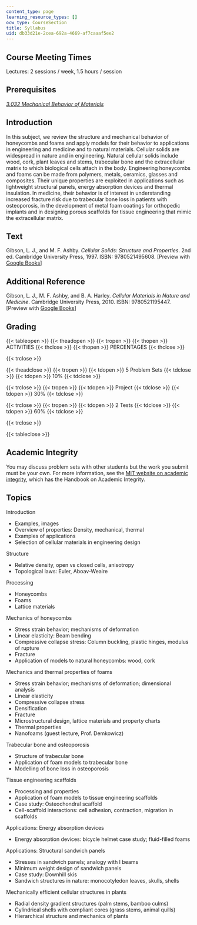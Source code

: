 ```yaml
---
content_type: page
learning_resource_types: []
ocw_type: CourseSection
title: Syllabus
uid: db33d21e-2cea-692a-4669-af7caaaf5ee2
---
```


Course Meeting Times
--------------------

Lectures: 2 sessions / week, 1.5 hours / session

Prerequisites
-------------

[_3.032 Mechanical Behavior of Materials_](/courses/3-032-mechanical-behavior-of-materials-fall-2007)

Introduction
------------

In this subject, we review the structure and mechanical behavior of honeycombs and foams and apply models for their behavior to applications in engineering and medicine and to natural materials. Cellular solids are widespread in nature and in engineering. Natural cellular solids include wood, cork, plant leaves and stems, trabecular bone and the extracellular matrix to which biological cells attach in the body. Engineering honeycombs and foams can be made from polymers, metals, ceramics, glasses and composites. Their unique properties are exploited in applications such as lightweight structural panels, energy absorption devices and thermal insulation. In medicine, their behavior is of interest in understanding increased fracture risk due to trabecular bone loss in patients with osteoporosis, in the development of metal foam coatings for orthopedic implants and in designing porous scaffolds for tissue engineering that mimic the extracellular matrix.

Text
----

Gibson, L. J., and M. F. Ashby. _Cellular Solids: Structure and Properties_. 2nd ed. Cambridge University Press, 1997. ISBN: 9780521495608. \[Preview with [Google Books](http://books.google.com/books?id=IySUr5sn4N8C&pg=PAfrontcover)\]

Additional Reference
--------------------

Gibson, L. J., M. F. Ashby, and B. A. Harley. _Cellular Materials in Nature and Medicine_. Cambridge University Press, 2010. ISBN: 9780521195447. \[Preview with [Google Books](http://books.google.com/books?id=AKxiS4AKpyEC&pg=PAfrontcover)\]

Grading
-------

{{< tableopen >}}
{{< theadopen >}}
{{< tropen >}}
{{< thopen >}}
ACTIVITIES
{{< thclose >}}
{{< thopen >}}
PERCENTAGES
{{< thclose >}}

{{< trclose >}}

{{< theadclose >}}
{{< tropen >}}
{{< tdopen >}}
5 Problem Sets
{{< tdclose >}}
{{< tdopen >}}
10%
{{< tdclose >}}

{{< trclose >}}
{{< tropen >}}
{{< tdopen >}}
Project
{{< tdclose >}}
{{< tdopen >}}
30%
{{< tdclose >}}

{{< trclose >}}
{{< tropen >}}
{{< tdopen >}}
2 Tests
{{< tdclose >}}
{{< tdopen >}}
60%
{{< tdclose >}}

{{< trclose >}}

{{< tableclose >}}

Academic Integrity
------------------

You may discuss problem sets with other students but the work you submit must be your own. For more information, see the [MIT website on academic integrity](http://integrity.mit.edu), which has the Handbook on Academic Integrity.

Topics
------

Introduction

*   Examples, images
*   Overview of properties: Density, mechanical, thermal
*   Examples of applications
*   Selection of cellular materials in engineering design

Structure

*   Relative density, open vs closed cells, anisotropy
*   Topological laws: Euler, Aboav-Weaire

Processing

*   Honeycombs
*   Foams
*   Lattice materials

Mechanics of honeycombs

*   Stress strain behavior; mechanisms of deformation
*   Linear elasticity: Beam bending
*   Compressive collapse stress: Column buckling, plastic hinges, modulus of rupture
*   Fracture
*   Application of models to natural honeycombs: wood, cork

Mechanics and thermal properties of foams

*   Stress strain behavior; mechanisms of deformation; dimensional analysis
*   Linear elasticity
*   Compressive collapse stress
*   Densification
*   Fracture
*   Microstructural design, lattice materials and property charts
*   Thermal properties
*   Nanofoams (guest lecture, Prof. Demkowicz)

Trabecular bone and osteoporosis

*   Structure of trabecular bone
*   Application of foam models to trabecular bone
*   Modelling of bone loss in osteoporosis

Tissue engineering scaffolds

*   Processing and properties
*   Application of foam models to tissue engineering scaffolds
*   Case study: Osteochondral scaffold
*   Cell-scaffold interactions: cell adhesion, contraction, migration in scaffolds

Applications: Energy absorption devices

*   Energy absorption devices: bicycle helmet case study; fluid-filled foams

Applications: Structural sandwich panels

*   Stresses in sandwich panels; analogy with I beams
*   Minimum weight design of sandwich panels
*   Case study: Downhill skis
*   Sandwich structures in nature: monocotyledon leaves, skulls, shells

Mechanically efficient cellular structures in plants

*   Radial density gradient structures (palm stems, bamboo culms)
*   Cylindrical shells with compliant cores (grass stems, animal quills)
*   Hierarchical structure and mechanics of plants